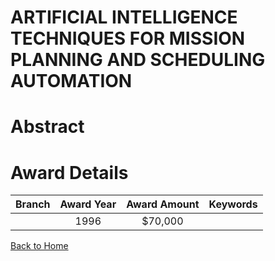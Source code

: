 
ARTIFICIAL INTELLIGENCE TECHNIQUES FOR MISSION PLANNING AND SCHEDULING AUTOMATION
=================================================================================

# Abstract


  

# Award Details

|Branch|Award Year|Award Amount|Keywords|
| :---: | :---: | :---: | :---: |
||1996|$70,000||
  
  


[Back to Home](https://github.com/chrischow/dod_sbir_awards/Reports/CC/#865)